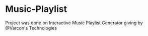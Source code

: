 # Music-Playlist
Project was done on Interactive Music Playlist Generator giving by @Varcon's Technologies
